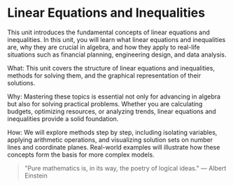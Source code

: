 # Linear Equations and Inequalities

This unit introduces the fundamental concepts of linear equations and inequalities. In this unit, you will learn what linear equations and inequalities are, why they are crucial in algebra, and how they apply to real-life situations such as financial planning, engineering design, and data analysis.

What: This unit covers the structure of linear equations and inequalities, methods for solving them, and the graphical representation of their solutions.

Why: Mastering these topics is essential not only for advancing in algebra but also for solving practical problems. Whether you are calculating budgets, optimizing resources, or analyzing trends, linear equations and inequalities provide a solid foundation.

How: We will explore methods step by step, including isolating variables, applying arithmetic operations, and visualizing solution sets on number lines and coordinate planes. Real-world examples will illustrate how these concepts form the basis for more complex models.

> "Pure mathematics is, in its way, the poetry of logical ideas." — Albert Einstein